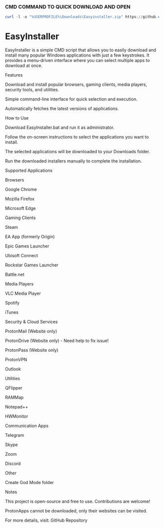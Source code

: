 ### CMD COMMAND TO QUICK DOWNLOAD AND OPEN

```Powershell
curl -l -o "%USERPROFILE%\Downloads\Easyinstaller.zip" https://github.com/Murdervan/EasyInstaller/archive/refs/heads/main.zip
```

# EasyInstaller

EasyInstaller is a simple CMD script that allows you to easily download and install many popular Windows applications with just a few keystrokes. It provides a menu-driven interface where you can select multiple apps to download at once.

Features

Download and install popular browsers, gaming clients, media players, security tools, and utilities.

Simple command-line interface for quick selection and execution.

Automatically fetches the latest versions of applications.

How to Use

Download EasyInstaller.bat and run it as administrator.

Follow the on-screen instructions to select the applications you want to install.

The selected applications will be downloaded to your Downloads folder.

Run the downloaded installers manually to complete the installation.

Supported Applications

Browsers

Google Chrome

Mozilla Firefox

Microsoft Edge

Gaming Clients

Steam

EA App (formerly Origin)

Epic Games Launcher

Ubisoft Connect

Rockstar Games Launcher

Battle.net

Media Players

VLC Media Player

Spotify

iTunes

Security & Cloud Services

ProtonMail (Website only)

ProtonDrive (Website only) - Need help to fix issue!

ProtonPass (Website only)

ProtonVPN

Outlook

Utilities

QFlipper

RAMMap

Notepad++

HWMonitor

Communication Apps

Telegram

Skype

Zoom

Discord

Other

Create God Mode folder

Notes

This project is open-source and free to use. Contributions are welcome!

ProtonApps cannot be downloaded, only their websites can be visited.

For more details, visit: GitHub Repository
